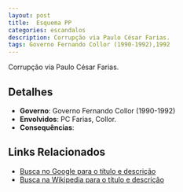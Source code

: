 ```yaml
---
layout: post
title:  Esquema PP
categories: escandalos
description: Corrupção via Paulo César Farias.
tags: Governo Fernando Collor (1990-1992),1992
---
```


Corrupção via Paulo César Farias.

## Detalhes
- **Governo**: Governo Fernando Collor (1990-1992)
- **Envolvidos**: PC Farias, Collor.
- **Consequências**: 

## Links Relacionados
- [Busca no Google para o título e descrição](https://www.google.com/search?q=Esquema%20PP%20Corrup%C3%A7%C3%A3o%20via%20Paulo%20C%C3%A9sar%20Farias.%20Governo%20Fernando%20Collor%20%281990-1992%29)
- [Busca na Wikipedia para o título e descrição](https://en.wikipedia.org/w/index.php?search=Esquema%20PP%20Corrup%C3%A7%C3%A3o%20via%20Paulo%20C%C3%A9sar%20Farias.%20Governo%20Fernando%20Collor%20%281990-1992%29)
